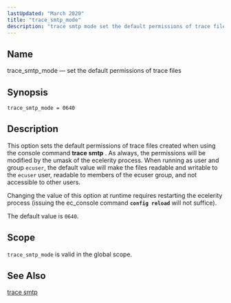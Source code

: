 ```yaml
---
lastUpdated: "March 2020"
title: "trace_smtp_mode"
description: "trace smtp mode set the default permissions of trace files trace smtp mode 0640 This option sets the default permissions of trace files created when using the console command trace smtp As always the permissions will be modified by the umask of the ecelerity process When running as user and..."
---
```


<a name="conf.ref.trace_smtp_mode"></a> 
## Name

trace_smtp_mode — set the default permissions of trace files

## Synopsis

`trace_smtp_mode = 0640`

<a name="idp27067248"></a> 
## Description

This option sets the default permissions of trace files created when using the console command **trace smtp** . As always, the permissions will be modified by the umask of the ecelerity process. When running as user and group `ecuser`, the default value will make the files readable and writable to the `ecuser` user, readable to members of the ecuser group, and not accessible to other users.

Changing the value of this option at runtime requires restarting the ecelerity process (issuing the ec_console command **`config reload`**         will not suffice).

The default value is `0640`.

<a name="idp27072688"></a> 
## Scope

`trace_smtp_mode` is valid in the global scope.

<a name="idp27074944"></a> 
## See Also

[trace smtp](/momentum/4/console-commands/trace-smtp)